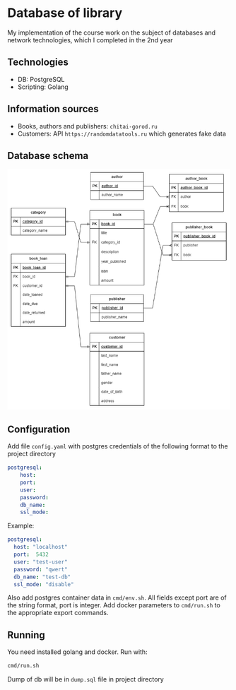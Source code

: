 # Database of library
My implementation of the course work on the subject of databases and network technologies, which I completed in the 2nd year

## Technologies
- DB: PostgreSQL
- Scripting: Golang

## Information sources
- Books, authors and publishers: `chitai-gorod.ru`
- Customers: API `https://randomdatatools.ru` which generates fake data

## Database schema
![Library database schema](images/schema.png)

## Configuration
Add file `config.yaml` with postgres credentials of the following format to the project directory
```yaml
postgresql:
    host:
    port:
    user:
    password:
    db_name:
    ssl_mode:
```
Example:
```yaml
postgresql:
  host: "localhost"
  port:  5432
  user: "test-user"
  password: "qwert"
  db_name: "test-db"
  ssl_mode: "disable"
```
Also add postgres container data in `cmd/env.sh`.
All fields except port are of the string format, port is integer.
Add docker parameters to `cmd/run.sh` to the appropriate export commands.

## Running
You need installed golang and docker.
Run with:
```bash
cmd/run.sh
```
Dump of db will be in `dump.sql` file in project directory
